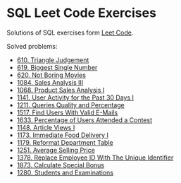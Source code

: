 # SQL Leet Code Exercises

Solutions of SQL exercises form [Leet Code](https://leetcode.com).

Solved problems:

- [610. Triangle Judgement](https://leetcode.com/problems/triangle-judgement/)
- [619. Biggest Single Number](https://leetcode.com/problems/biggest-single-number/)
- [620. Not Boring Movies](https://leetcode.com/problems/not-boring-movies/)
- [1084. Sales Analysis III](https://leetcode.com/problems/sales-analysis-iii/)
- [1068. Product Sales Analysis I](https://leetcode.com/problems/product-sales-analysis-i/)
- [1141. User Activity for the Past 30 Days I](https://leetcode.com/problems/user-activity-for-the-past-30-days-i/)
- [1211. Queries Quality and Percentage](https://leetcode.com/problems/queries-quality-and-percentage/description/)
- [1517. Find Users With Valid E-Mails](https://leetcode.com/problems/find-users-with-valid-e-mails/)
- [1633. Percentage of Users Attended a Contest](https://leetcode.com/problems/percentage-of-users-attended-a-contest/description/)
- [1148. Article Views I](https://leetcode.com/problems/article-views-i/)
- [1173. Immediate Food Delivery I](https://leetcode.com/problems/immediate-food-delivery-i/)
- [1179. Reformat Department Table](https://leetcode.com/problems/reformat-department-table/)
- [1251. Average Selling Price](https://leetcode.com/problems/average-selling-price/)
- [1378. Replace Employee ID With The Unique Identifier](https://leetcode.com/problems/replace-employee-id-with-the-unique-identifier/)
- [1873. Calculate Special Bonus](https://leetcode.com/problems/calculate-special-bonus/)
- [1280. Students and Examinations](https://leetcode.com/problems/students-and-examinations/)
